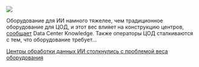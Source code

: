 <!--2025-06-09 13:25:18-->
<div class="yb">
  <div class="rss habr"><img src="https://habrastorage.org/getpro/habr/upload_files/89c/71f/7d8/89c71f7d82c6f840ac9377911d60602d.jpg" /><p>Оборудование для ИИ намного тяжелее, чем традиционное оборудование для ЦОД, и этот вес влияет на конструкцию центров, <a href="https://www.datacenterknowledge.com/build-design/heavy-compute-ai-data-centers-have-a-weight-problem" rel="noopener noreferrer nofollow">сообщает</a> Data Center Knowledge. Также операторы ЦОД сталкиваются с тем, что оборудование требует... <p class="titl"><a href="https://habr.com/ru/news/916892/?utm_source=habrahabr&utm_medium=rss&utm_campaign=916892">Центры обработки данных ИИ столкнулись с проблемой веса оборудования</a></p></div>
</div>
